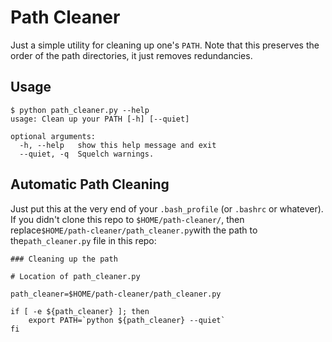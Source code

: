 Path Cleaner
============

Just a simple utility for cleaning up one's `PATH`. Note that this preserves the order of the path directories, it just removes redundancies.

Usage
-----

```
$ python path_cleaner.py --help
usage: Clean up your PATH [-h] [--quiet]

optional arguments:
  -h, --help   show this help message and exit
  --quiet, -q  Squelch warnings.
```

Automatic Path Cleaning
-----------------------

Just put this at the very end of your `.bash_profile` (or `.bashrc` or whatever). If you didn't clone this repo to `$HOME/path-cleaner/`, then replace`$HOME/path-cleaner/path_cleaner.py`with the path to the`path_cleaner.py` file in this repo:

```
### Cleaning up the path

# Location of path_cleaner.py

path_cleaner=$HOME/path-cleaner/path_cleaner.py

if [ -e ${path_cleaner} ]; then
    export PATH=`python ${path_cleaner} --quiet`
fi
```
